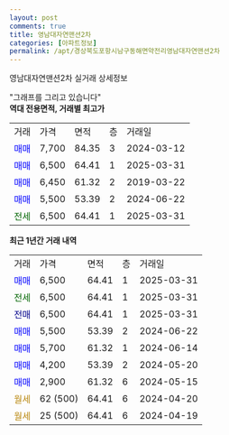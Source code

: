 ```yaml
---
layout: post
comments: true
title: 영남대자연맨션2차
categories: [아파트정보]
permalink: /apt/경상북도포항시남구동해면약전리영남대자연맨션2차
---
```


영남대자연맨션2차 실거래 상세정보

<script type="text/javascript">
  google.charts.load('current', {'packages':['line', 'corechart']});
  google.charts.setOnLoadCallback(drawChart);

  function drawChart() {
    var data = new google.visualization.DataTable();
    data.addColumn('date', '거래일');
    data.addColumn('number', "매매");
    data.addColumn('number', "전세");
    data.addColumn('number', "전매");

    data.addRows([[new Date(Date.parse("2025-03-31")), 6500, null, null], [new Date(Date.parse("2025-03-31")), null, 6500, null], [new Date(Date.parse("2025-03-31")), null, null, 6500], [new Date(Date.parse("2024-06-22")), 5500, null, null], [new Date(Date.parse("2024-06-14")), 5700, null, null], [new Date(Date.parse("2024-05-20")), 4200, null, null], [new Date(Date.parse("2024-05-15")), 2900, null, null], [new Date(Date.parse("2024-04-20")), null, null, null], [new Date(Date.parse("2024-04-19")), null, null, null]]);

    var options = {
      hAxis: {
        format: 'yyyy/MM/dd'
      },    
      lineWidth: 0,
      pointsVisible: true,    
      title: '최근 1년간 유형별 실거래가 분포',
      legend: { position: 'bottom' }
    };

    var formatter = new google.visualization.NumberFormat({pattern:'###,###'} );
    formatter.format(data, 1);
    formatter.format(data, 2);
    
    setTimeout(function() {
        var chart = new google.visualization.LineChart(document.getElementById('columnchart_material'));
        chart.draw(data, (options));
        document.getElementById('loading').style.display = 'none';
    }, 200);
  }
</script>


<div id="loading" style="z-index:20; display: block; margin-left: 0px">"그래프를 그리고 있습니다"</div>
<div id="columnchart_material" style="width: 95%; margin-left: 0px; display: block"></div>
<!-- contents start -->
<b>역대 전용면적, 거래별 최고가</b>
<table class="sortable">
    <tr>
      <td>거래</td>
      <td>가격</td>
      <td>면적</td>
      <td>층</td>
      <td>거래일</td>
    </tr>
        <tr>
          <td><a style="color: blue">매매</a></td>
          <td>7,700</td>
          <td>84.35</td>
          <td>3</td>
          <td>2024-03-12</td>
        </tr>            <tr>
          <td><a style="color: blue">매매</a></td>
          <td>6,500</td>
          <td>64.41</td>
          <td>1</td>
          <td>2025-03-31</td>
        </tr>            <tr>
          <td><a style="color: blue">매매</a></td>
          <td>6,450</td>
          <td>61.32</td>
          <td>2</td>
          <td>2019-03-22</td>
        </tr>            <tr>
          <td><a style="color: blue">매매</a></td>
          <td>5,500</td>
          <td>53.39</td>
          <td>2</td>
          <td>2024-06-22</td>
        </tr>        
        <tr>
              <td><a style="color: darkgreen">전세</a></td>
              <td>6,500</td>
              <td>64.41</td>
              <td>1</td>
              <td>2025-03-31</td>
            </tr>        
    
</table>

<b>최근 1년간 거래 내역</b>

<table class="sortable">
    <tr>
      <td>거래</td>
      <td>가격</td>
      <td>면적</td>
      <td>층</td>
      <td>거래일</td>
    </tr>
    <tr>
      <td><a style="color: blue">매매</a></td>
      <td>6,500</td>
      <td>64.41</td>
      <td>1</td>
      <td>2025-03-31</td>
    </tr>          <tr>
      <td><a style="color: darkgreen">전세</a></td>
      <td>6,500</td>
      <td>64.41</td>
      <td>1</td>
      <td>2025-03-31</td>
    </tr>          <tr>
      <td><a style="color: darkblue">전매</a></td>
      <td>6,500</td>
      <td>64.41</td>
      <td>1</td>
      <td>2025-03-31</td>
    </tr>          <tr>
      <td><a style="color: blue">매매</a></td>
      <td>5,500</td>
      <td>53.39</td>
      <td>2</td>
      <td>2024-06-22</td>
    </tr>          <tr>
      <td><a style="color: blue">매매</a></td>
      <td>5,700</td>
      <td>61.32</td>
      <td>1</td>
      <td>2024-06-14</td>
    </tr>          <tr>
      <td><a style="color: blue">매매</a></td>
      <td>4,200</td>
      <td>53.39</td>
      <td>2</td>
      <td>2024-05-20</td>
    </tr>          <tr>
      <td><a style="color: blue">매매</a></td>
      <td>2,900</td>
      <td>61.32</td>
      <td>6</td>
      <td>2024-05-15</td>
    </tr>          <tr>
      <td><a style="color: darkgoldenrod">월세</a></td>
      <td>62 (500)</td>
      <td>64.41</td>
      <td>6</td>
      <td>2024-04-20</td>
    </tr>          <tr>
      <td><a style="color: darkgoldenrod">월세</a></td>
      <td>25 (500)</td>
      <td>64.41</td>
      <td>6</td>
      <td>2024-04-19</td>
    </tr>      </table>
<!-- contents end -->    


